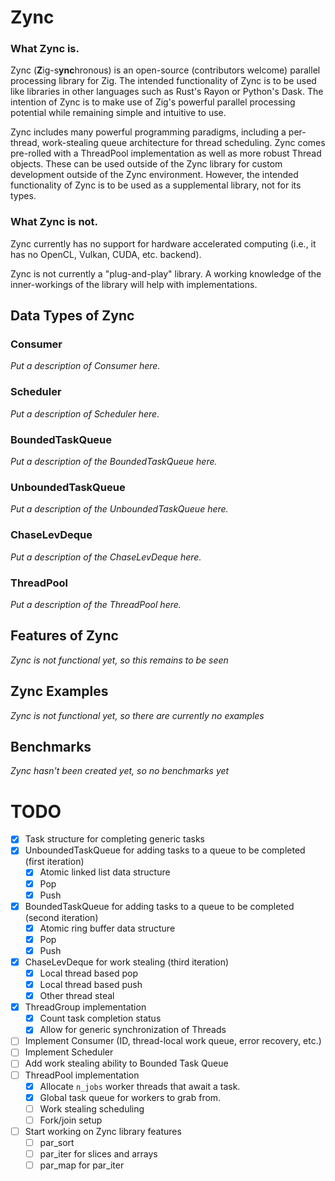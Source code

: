 # Zync

### What Zync is.

Zync (**Z**ig-s**ync**hronous) is an open-source (contributors welcome) parallel processing library for Zig. The intended functionality of Zync is to be used like libraries in other languages such as Rust's Rayon or Python's Dask.
The intention of Zync is to make use of Zig's powerful parallel processing potential while remaining simple and intuitive to use.

Zync includes many powerful programming paradigms, including a per-thread, work-stealing queue architecture for thread scheduling. Zync comes pre-rolled with a ThreadPool implementation as well as more robust
Thread objects. These can be used outside of the Zync library for custom development outside of the Zync environment. However, the intended functionality of Zync is to be used as a supplemental library, not for
its types.

### What Zync is not.

Zync currently has no support for hardware accelerated computing (i.e., it has no OpenCL, Vulkan, CUDA, etc. backend).

Zync is not currently a "plug-and-play" library. A working knowledge of the inner-workings of the library will help with implementations.

## Data Types of Zync

### Consumer

*Put a description of Consumer here.*

### Scheduler

*Put a description of Scheduler here.*

### BoundedTaskQueue

*Put a description of the BoundedTaskQueue here.*

### UnboundedTaskQueue

*Put a description of the UnboundedTaskQueue here.*

### ChaseLevDeque

*Put a description of the ChaseLevDeque here.*

### ThreadPool

*Put a description of the ThreadPool here.*

## Features of Zync

*Zync is not functional yet, so this remains to be seen*

## Zync Examples

*Zync is not functional yet, so there are currently no examples*

## Benchmarks

*Zync hasn't been created yet, so no benchmarks yet*

# TODO

- [X] Task structure for completing generic tasks
- [X] UnboundedTaskQueue for adding tasks to a queue to be completed (first iteration)
  - [X] Atomic linked list data structure
  - [X] Pop
  - [X] Push
- [X] BoundedTaskQueue for adding tasks to a queue to be completed (second iteration)
  - [X] Atomic ring buffer data structure
  - [X] Pop
  - [X] Push
- [X] ChaseLevDeque for work stealing (third iteration)
  - [X] Local thread based pop
  - [X] Local thread based push
  - [X] Other thread steal
- [X] ThreadGroup implementation
  - [X] Count task completion status
  - [X] Allow for generic synchronization of Threads  
- [ ] Implement Consumer (ID, thread-local work queue, error recovery, etc.)
- [ ] Implement Scheduler
- [ ] Add work stealing ability to Bounded Task Queue
- [ ] ThreadPool implementation
  - [X] Allocate `n_jobs` worker threads that await a task.
  - [X] Global task queue for workers to grab from.
  - [ ] Work stealing scheduling
  - [ ] Fork/join setup
- [ ] Start working on Zync library features
  - [ ] par_sort
  - [ ] par_iter for slices and arrays
  - [ ] par_map for par_iter
